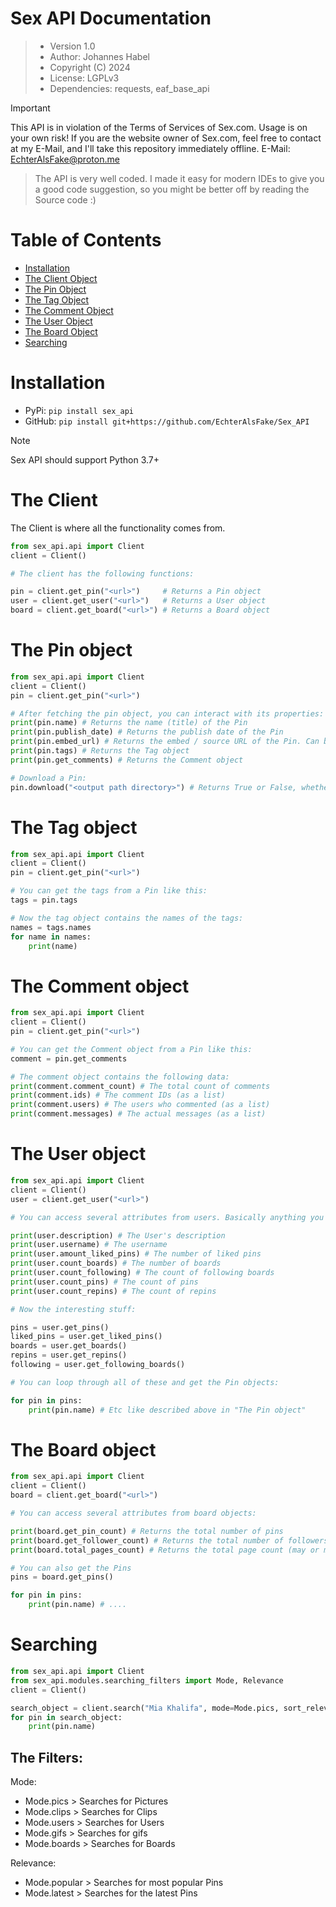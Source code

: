 # Sex API Documentation

> - Version 1.0
> - Author: Johannes Habel
> - Copyright (C) 2024
> - License: LGPLv3
> - Dependencies: requests, eaf_base_api

> [!IMPORTANT]
> This API is in violation of the Terms of Services of Sex.com. Usage is on your own risk!
> If you are the website owner of Sex.com, feel free to contact at my E-Mail, and I'll take this repository immediately 
> offline.  E-Mail: EchterAlsFake@proton.me

> The API is very well coded. I made it easy for modern IDEs to give you a good code suggestion, so you might be better off by reading the Source code :)

# Table of Contents
- [Installation](#installation)
- [The Client Object](#the-client)
- [The Pin Object](#the-pin-object)
- [The Tag Object](#the-tag-object)
- [The Comment Object](#the-comment-object)
- [The User Object](#the-user-object)
- [The Board Object](#the-board-object)
- [Searching](#searching)

# Installation
- PyPi: `pip install sex_api`
- GitHub: `pip install git+https://github.com/EchterAlsFake/Sex_API`

> [!NOTE]
> Sex API should support Python 3.7+

# The Client
The Client is where all the functionality comes from.

```python
from sex_api.api import Client
client = Client()

# The client has the following functions:

pin = client.get_pin("<url>")     # Returns a Pin object
user = client.get_user("<url>")   # Returns a User object
board = client.get_board("<url>") # Returns a Board object
```

# The Pin object

```python
from sex_api.api import Client
client = Client()
pin = client.get_pin("<url>")

# After fetching the pin object, you can interact with its properties:
print(pin.name) # Returns the name (title) of the Pin
print(pin.publish_date) # Returns the publish date of the Pin
print(pin.embed_url) # Returns the embed / source URL of the Pin. Can be used to integrate into other websites
print(pin.tags) # Returns the Tag object
print(pin.get_comments) # Returns the Comment object

# Download a Pin:
pin.download("<output path directory>") # Returns True or False, whether download was successful
```

# The Tag object
```python
from sex_api.api import Client
client = Client()
pin = client.get_pin("<url>")

# You can get the tags from a Pin like this:
tags = pin.tags

# Now the tag object contains the names of the tags:
names = tags.names
for name in names:
    print(name)
```

# The Comment object
```python
from sex_api.api import Client
client = Client()
pin = client.get_pin("<url>")

# You can get the Comment object from a Pin like this:
comment = pin.get_comments

# The comment object contains the following data:
print(comment.comment_count) # The total count of comments
print(comment.ids) # The comment IDs (as a list)
print(comment.users) # The users who commented (as a list)
print(comment.messages) # The actual messages (as a list)
```

# The User object
```python
from sex_api.api import Client
client = Client()
user = client.get_user("<url>")

# You can access several attributes from users. Basically anything you could on the site.

print(user.description) # The User's description
print(user.username) # The username
print(user.amount_liked_pins) # The number of liked pins
print(user.count_boards) # The number of boards
print(user.count_following) # The count of following boards
print(user.count_pins) # The count of pins
print(user.count_repins) # The count of repins

# Now the interesting stuff:

pins = user.get_pins()
liked_pins = user.get_liked_pins()
boards = user.get_boards()
repins = user.get_repins()
following = user.get_following_boards()

# You can loop through all of these and get the Pin objects:

for pin in pins:
    print(pin.name) # Etc like described above in "The Pin object"
```

# The Board object
```python
from sex_api.api import Client
client = Client()
board = client.get_board("<url>")

# You can access several attributes from board objects:

print(board.get_pin_count) # Returns the total number of pins
print(board.get_follower_count) # Returns the total number of followers
print(board.total_pages_count) # Returns the total page count (may or may not work. It's a bit buggy sometimes)

# You can also get the Pins
pins = board.get_pins()

for pin in pins:
    print(pin.name) # ....
```

# Searching
```python
from sex_api.api import Client
from sex_api.modules.searching_filters import Mode, Relevance
client = Client()

search_object = client.search("Mia Khalifa", mode=Mode.pics, sort_relevance=Relevance.popular)
for pin in search_object:
    print(pin.name)
```

## The Filters:

Mode:
- Mode.pics > Searches for Pictures
- Mode.clips > Searches for Clips
- Mode.users > Searches for Users
- Mode.gifs > Searches for gifs
- Mode.boards > Searches for Boards

Relevance:
- Mode.popular > Searches for most popular Pins
- Mode.latest > Searches for the latest Pins


